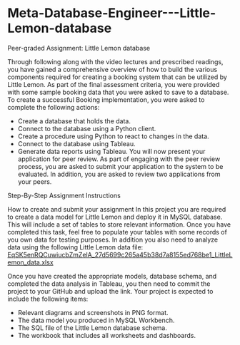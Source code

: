 # Meta-Database-Engineer---Little-Lemon-database

Peer-graded Assignment: Little Lemon database

Through following along with the video lectures and prescribed readings, you have gained a comprehensive overview of how to build the various components required for creating a booking system that can be utilized by Little Lemon.
As part of the final assessment criteria, you were provided with some sample booking data that you were asked to save to a database. To create a successful Booking implementation, you were asked to complete the following actions:
-	Create a database that holds the data.
-	Connect to the database using a Python client.
-	Create a procedure using Python to react to changes in the data.
-	Connect to the database using Tableau.
-	Generate data reports using Tableau.
You will now present your application for peer review. As part of engaging with the peer review process, you are asked to submit your application to the system to be evaluated. In addition, you are asked to review two applications from your peers.

Step-By-Step Assignment Instructions

How to create and submit your assignment
In this project you are required to create a data model for Little Lemon and deploy it in MySQL database. This will include a set of tables to store relevant information. Once you have completed this task, feel free to populate your tables with some records of you own data for testing purposes. In addition you also need to analyze data using the following Little Lemon data file:
[EqSK5enRQCuwiucbZmZelA_27d5699c265a45b38d7a8155ed768be1_LittleLemon_data.xlsx](https://github.com/Knawanti/Meta-Database-Engineer---Little-Lemon-database/files/13029737/EqSK5enRQCuwiucbZmZelA_27d5699c265a45b38d7a8155ed768be1_LittleLemon_data.xlsx)

Once you have created the appropriate models, database schema, and completed the data analysis in Tableau, you then need to commit the project to your GitHub and upload the link.
Your project is expected to include the following items:
-	Relevant diagrams and screenshots in PNG format.
-	The data model you produced in MySQL Workbench.
-	The SQL file of the Little Lemon database schema.
-	The workbook that includes all worksheets and dashboards.

